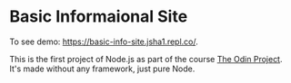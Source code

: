 <h1> Basic Informaional Site </h1>
To see demo: <a href="https://basic-info-site.jsha1.repl.co/">https://basic-info-site.jsha1.repl.co/</a>.

This is the first project of Node.js as part of the course <a href="">The Odin Project</a>. It's made without any framework, just pure Node.

